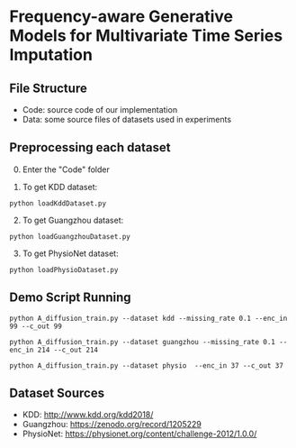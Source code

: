 # Frequency-aware Generative Models for Multivariate Time Series Imputation


## File Structure
* Code: source code of our implementation
* Data: some source files of datasets used in experiments


## Preprocessing each dataset
0. Enter the "Code" folder

1. To get KDD dataset:
```
python loadKddDataset.py
```

2. To get Guangzhou dataset:
```
python loadGuangzhouDataset.py
```
3. To get PhysioNet dataset:
```
python loadPhysioDataset.py
```

## Demo Script Running
```
python A_diffusion_train.py --dataset kdd --missing_rate 0.1 --enc_in 99 --c_out 99
```

```
python A_diffusion_train.py --dataset guangzhou --missing_rate 0.1 --enc_in 214 --c_out 214
```

```
python A_diffusion_train.py --dataset physio  --enc_in 37 --c_out 37
```

## Dataset Sources
* KDD: http://www.kdd.org/kdd2018/
* Guangzhou: https://zenodo.org/record/1205229
* PhysioNet: https://physionet.org/content/challenge-2012/1.0.0/
